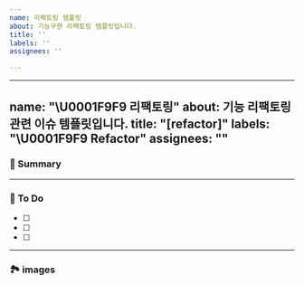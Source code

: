 ```yaml
---
name: 리팩토링 템플릿
about: 기능구현 리팩토링 템플릿입니다.
title: ''
labels: ''
assignees: ''

---
```


---
name: "\U0001F9F9 리팩토링"
about: 기능 리팩토링 관련 이슈 템플릿입니다.
title: "[refactor]"
labels: "\U0001F9F9 Refactor"
assignees: ""
---

### 🚀 Summary

<!-- A brief description of the issue. -->

---

### 📝 To Do

<!-- Write what you need to do -->

- [ ]
- [ ]
- [ ]

---

### 🏞️ images

<!-- Capture related images -->
